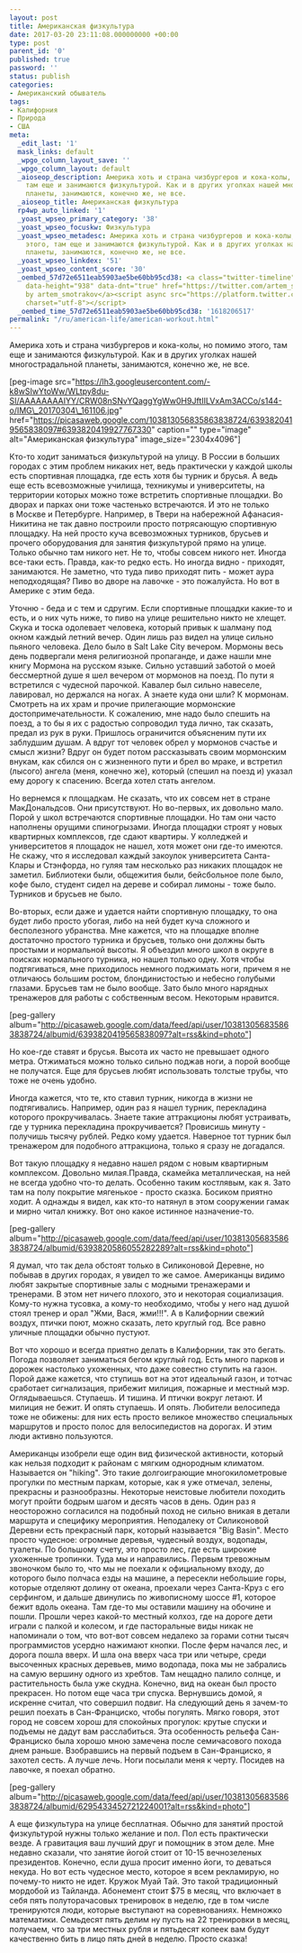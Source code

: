 ```yaml
---
layout: post
title: Американская физкультура
date: 2017-03-20 23:11:08.000000000 +00:00
type: post
parent_id: '0'
published: true
password: ''
status: publish
categories:
- Американский обыватель
tags:
- Калифорния
- Природа
- США
meta:
  _edit_last: '1'
  mask_links: default
  _wpgo_column_layout_save: ''
  _wpgo_column_layout: default
  _aioseop_description: Америка хоть и страна чизбургеров и кока-колы, но помимо этого,
    там еще и занимаются физкультурой. Как и в других уголках нашей многострадальной
    планеты, занимаются, конечно же, не все.
  _aioseop_title: Американская физкультура
  rp4wp_auto_linked: '1'
  _yoast_wpseo_primary_category: '38'
  _yoast_wpseo_focuskw: Физкультура
  _yoast_wpseo_metadesc: Америка хоть и страна чизбургеров и кока-колы, но помимо
    этого, там еще и занимаются физкультурой. Как и в других уголках нашей многострадальной
    планеты, занимаются, конечно же, не все.
  _yoast_wpseo_linkdex: '51'
  _yoast_wpseo_content_score: '30'
  _oembed_57d72e6511eab5903ae5be60bb95cd38: <a class="twitter-timeline" data-width="625"
    data-height="938" data-dnt="true" href="https://twitter.com/artem_smotrakov?ref_src=twsrc%5Etfw">Tweets
    by artem_smotrakov</a><script async src="https://platform.twitter.com/widgets.js"
    charset="utf-8"></script>
  _oembed_time_57d72e6511eab5903ae5be60bb95cd38: '1618206517'
permalink: "/ru/american-life/american-workout.html"
---
```

Америка хоть и страна чизбургеров и кока-колы, но помимо этого, там еще и занимаются физкультурой. Как и в других уголках нашей многострадальной планеты, занимаются, конечно же, не все.

[peg-image src="https://lh3.googleusercontent.com/-k8wSIwYtoWw/WLtpy8du-SI/AAAAAAAAIYY/CRW08nSNvYQaggYgWw0H9JftIILVxAm3ACCo/s144-o/IMG\_20170304\_161106.jpg" href="https://picasaweb.google.com/103813056835863838724/6393820419565838097#6393820419927767330" caption="" type="image" alt="Американская физкультура" image\_size="2304x4096"]



Кто-то ходит заниматься физкультурой на улицу. В России в больших городах с этим проблем никаких нет, ведь практически у каждой школы есть спортивная площадка, где есть хотя бы турник и брусья. А ведь еще есть всевозможные училища, техникумы и университеты, на территории которых можно тоже встретить спортивные площадки. Во дворах и парках они тоже частенько встречаются. И это не только в&nbsp;Москве и Петербурге. Например, в Твери на набережной Афанасия-Никитина не так давно построили просто потрясающую спортивную площадку. На ней просто куча всевозможных турников, брусьев и прочего оборудования для занятия физкультурой прямо на улице. Только обычно там никого нет. Не то, чтобы совсем никого нет. Иногда все-таки есть. Правда, как-то редко есть. Но иногда видно - приходят, занимаются. Не заметно, что туда пиво приходят пить - может аура неподходящая? Пиво во дворе на лавочке - это пожалуйста. Но вот в Америке с этим беда.

Уточню - беда и с тем и сдругим. Если спортивные площадки какие-то и есть, и о них чуть ниже, то пиво на улице решительно никто не хлещет. Скука и тоска одолевает человека, который привык к шалману под окном каждый летний вечер. Один лишь раз видел на улице сильно пьяного человека. Дело было в Salt Lake City вечером. Мормоны весь день подвергали меня религиозной пропаганде, и даже нашли мне книгу Мормона на русском языке. Сильно уставший заботой о моей бессмертной душе я&nbsp;шел вечером от мормонов на поезд. По пути я встретился с чудесной парочкой. Кавалер был сильно навеселе, лавировал, но держался на ногах. А знаете куда они шли? К мормонам. Смотреть на их храм и прочие прилегающие мормонские достопримечательности. К сожалению, мне надо было спешить на поезд, а то бы я их с радостью сопроводил туда лично, так сказать, предал из рук в руки. Пришлось ограничится объясненим пути их заблудшим душам. А вдруг тот человек обрел у мормонов счастье и смысл жизни? Вдруг он будет потом рассказывать своим мормонским внукам, как сбился он с жизненного пути и брел во мраке, и встретил (лысого) ангела (меня, конечно же), который (спешил на поезд и) указал ему дорогу к спасению. Всегда хотел стать ангелом.

Но вернемся к площадкам. Не сказать, что их совсем нет в стране МакДональдсов. Они присутствуют. Но во-первых, их довольно мало. Порой у школ встречаются спортивные площадки. Но там они часто наполнены орущими спиногрызами. Иногда площадки строят у новых квартирных комплексов, где сдают квартиры. У колледжей и университетов я площадок не нашел, хотя может&nbsp;они где-то имеются. Не скажу, что я исследовал каждый закоулок университета Санта-Клары и Стэнфорда, но гуляя там несколько раз никаких площадок не заметил. Библиотеки были, общежития были, бейсбольное поле было, кофе было, студент сидел на дереве и собирал лимоны - тоже было. Турников и брусьев не было.

Во-вторых, если даже и удается найти спортивную площадку, то она будет либо просто убогая, либо на ней будет куча сложного и бесполезного убранства. Мне кажется,&nbsp;что на площадке вполне достаточно простого турника и брусьев, только они должны быть простыми и нормальной высоты. Я объездил много школ в округе в поисках нормального турника, но нашел только одну. Хотя чтобы подтягиваться, мне приходилось немного поджимать ноги, причем&nbsp;я не отличаюсь большим ростом, блондинистостью и небесно голубыми глазами. Брусьев там не было вообще. Зато было много нарядных тренажеров для работы с собственным весом. Некоторым нравится.

[peg-gallery album="http://picasaweb.google.com/data/feed/api/user/103813056835863838724/albumid/6393820419565838097?alt=rss&kind=photo"]

Но кое-где ставят и брусья. Высота их часто не превышает одного метра. Отжиматься можно только сильно поджав ноги, а порой вообще не получатся. Еще для брусьев любят использовать толстые трубы, что тоже не очень удобно.

Иногда кажется, что те, кто ставил турник, никогда в жизни не подтягивались. Например, один раз я нашел турник, перекладина которого прокручивалась. Знаете такие аттракционы любят устраивать, где у турника перекладина прокручивается? Провисишь минуту - получишь тысячу рублей. Редко кому удается. Наверное тот турник был тренажером для подобного аттракциона, только я сразу не догадался.

Вот такую площадку я недавно нашел рядом с новым квартирным комплексом. Довольно милая.Правда, скамейка металлическая, на ней не всегда удобно что-то делать. Особенно таким костлявым, как я. Зато там на полу покрытие мягенькое - просто сказка. Босиком приятно ходит. А однажды я видел, как кто-то натянул в этом сооружении гамак и мирно читал книжку. Вот оно какое истинное назначение-то.

[peg-gallery album="http://picasaweb.google.com/data/feed/api/user/103813056835863838724/albumid/6393820586055282289?alt=rss&kind=photo"]

Я думал, что так дела обстоят только в Силиконовой Деревне, но побывав в других городах, я увидел то же самое. Американцы видимо любят закрытые спортивные залы с модными тренажерами и тренерами. В этом нет ничего плохого, это и некоторая социализация. Кому-то нужна тусовка, а кому-то необходимо, чтобы у него над душой стоял тренер и орал "Жми, Вася, жми!!!". А в Калифорнии свежий воздух, птички поют, можно сказать, лето круглый год. Все равно уличные площадки обычно пустуют.

Вот что хорошо и всегда приятно делать в Калифорнии, так это бегать. Погода позволяет заниматься бегом круглый год. Есть много парков и дорожек настолько ухоженных, что даже совестно ступить на газон. Порой даже кажется, что ступишь вот на этот идеальный газон, и тотчас сработает сигнализация, прибежит милиция, пожарные и местный мэр. Оглядываешься. Ступаешь. И тишина. И птички вокруг летают. И милиция не бежит. И опять ступаешь. И опять. Любители велосипеда тоже не обижены: для них есть просто великое множество специальных маршрутов и просто полос для велосипедистов на дорогах. И этим люди активно пользуются.

Американцы изобрели еще один вид физической активности, который как нельзя подходит к районам с мягким однородным климатом. Называется он "hiking". Это такие долгоиграющие многокилометровые прогулки по местным паркам, которые, как я уже отмечал, зелены, прекрасны и разнообразны. Некоторые неистовые любители походить могут пройти&nbsp;бодрым шагом и десять часов в день. Один раз я неосторожно согласился на подобный поход не&nbsp;сильно вникая в детали маршрута и специфику мероприятия. Неподалеку от Силиконовой Деревни есть прекрасный парк, который называется "Big Basin". Место просто чудесное: огромные деревья, чудесный воздух, водопады, туалеты. По большому счету, это просто лес, где есть широкие ухоженные тропинки. Туда мы и направились. Первым тревожным звоночком было то, что мы не поехали к официальному входу, до которого было полчаса езды на машине, а пересекли небольшие горы, которые отделяют долину от океана, проехали через Санта-Круз с его серфингом, и дальше двинулись по живописному&nbsp;шоссе #1, которое бежит вдоль океана. Там где-то мы оставили машину на обочине и пошли. Прошли через какой-то местный колхоз, где на дороге дети играли с палкой и колесом, и где пасторальные виды никак&nbsp;не напоминали о том, что вот-вот&nbsp;совсем недалеко за горами сотни тысяч программистов усердно нажимают кнопки. После ферм начался лес, и дорога пошла вверх. И шла она вверх часа три или четыре, среди высоченных красных деревьев, мимо водопада, пока мы не забрались на самую вершину одного из хребтов. Там нещадно палило солнце, и растительность была уже скудна. Конечно, вид на океан был просто прекрасен. Но потом еще часа три спуска. Вернувшись домой, я искренне считал, что совершил подвиг. На следующий день я зачем-то решил поехать в Сан-Франциско, чтобы погулять. Мягко говоря, этот город не совсем хорош для спокойных прогулок: крутые спуски и подъемы не дадут вам расслабиться. Эта особенность рельефа Сан-Франциско была хорошо мною замечена после семичасового похода днем раньше. Взобравшись на первый подъем в Сан-Франциско, я захотел сесть. А лучше лечь. Ноги посылали меня к черту. Посидев на лавочке, я поехал обратно.

[peg-gallery album="http://picasaweb.google.com/data/feed/api/user/103813056835863838724/albumid/6295433452721224001?alt=rss&kind=photo"]

А еще физкультура на улице бесплатная.&nbsp;Обычно для занятий простой физкультурой нужны только желание и пол. Пол есть практически везде. А гравитация ваш лучший друг и помощник в этом деле. Мне недавно сказали, что занятие йогой стоит от 10-15 вечнозеленых президентов. Конечно, если душа просит именно йоги, то деваться некуда. Но&nbsp;вот есть чудесное место, которое я всем рекламирую, но почему-то никто не идет. Кружок Муай Тай. Это такой традиционный мордобой из Тайланда. Абонемент стоит $75 в месяц, что включает в себя пять полуторачасовых тренировок в неделю, где в том числе тренируются люди, которые выступают на соревнованиях. Немножко математики. Семьдесят пять делим ну пусть на 22 тренировки в месяц, получаем, что за три местных рубля и пятьдесят копеек вам будут качественно бить в лицо пять дней в неделю. Просто сказка!

